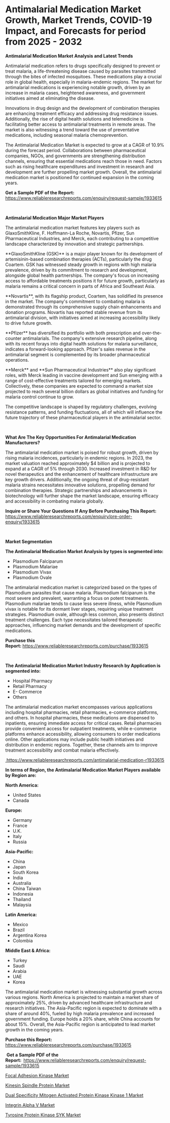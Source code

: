 <p><h1>Antimalarial Medication Market Growth, Market Trends, COVID-19 Impact, and Forecasts for period from 2025 - 2032</h1></p><p><strong>Antimalarial Medication Market Analysis and Latest Trends</strong></p>
<p><p>Antimalarial medication refers to drugs specifically designed to prevent or treat malaria, a life-threatening disease caused by parasites transmitted through the bites of infected mosquitoes. These medications play a crucial role in global health, especially in malaria-endemic regions. The market for antimalarial medications is experiencing notable growth, driven by an increase in malaria cases, heightened awareness, and government initiatives aimed at eliminating the disease. </p><p>Innovations in drug design and the development of combination therapies are enhancing treatment efficacy and addressing drug resistance issues. Additionally, the rise of digital health solutions and telemedicine is facilitating better access to antimalarial treatments in remote areas. The market is also witnessing a trend toward the use of preventative medications, including seasonal malaria chemoprevention.</p><p>The Antimalarial Medication Market is expected to grow at a CAGR of 10.9% during the forecast period. Collaborations between pharmaceutical companies, NGOs, and governments are strengthening distribution channels, ensuring that essential medications reach those in need. Factors such as rising healthcare expenditures and investment in research and development are further propelling market growth. Overall, the antimalarial medication market is positioned for continued expansion in the coming years.</p></p>
<p><strong>Get a Sample PDF of the Report:&nbsp;</strong> <a href="https://www.reliableresearchreports.com/enquiry/request-sample/1933615?utm_campaign=34&utm_medium=2&utm_source=Github&utm_content=ia&utm_term=08032025&utm_id=antimalarial-medication">https://www.reliableresearchreports.com/enquiry/request-sample/1933615</a></p>
<p>&nbsp;</p>
<p><strong>Antimalarial Medication Major Market Players</strong></p>
<p><p>The antimalarial medication market features key players such as GlaxoSmithKline, F. Hoffmann-La Roche, Novartis, Pfizer, Sun Pharmaceutical Industries, and Merck, each contributing to a competitive landscape characterized by innovation and strategic partnerships.</p><p>**GlaxoSmithKline (GSK)** is a major player known for its development of artemisinin-based combination therapies (ACTs), particularly the drug Coartem. GSK has witnessed steady growth in regions with high malaria prevalence, driven by its commitment to research and development, alongside global health partnerships. The company's focus on increasing access to affordable treatments positions it for future growth, particularly as malaria remains a critical concern in parts of Africa and Southeast Asia.</p><p>**Novartis**, with its flagship product, Coartem, has solidified its presence in the market. The company's commitment to combating malaria is demonstrated through its comprehensive supply chain enhancements and donation programs. Novartis has reported stable revenue from its antimalarial division, with initiatives aimed at increasing accessibility likely to drive future growth.</p><p>**Pfizer** has diversified its portfolio with both prescription and over-the-counter antimalarials. The company's extensive research pipeline, along with its recent forays into digital health solutions for malaria surveillance, indicates a forward-looking approach. Pfizer's sales revenue in the antimalarial segment is complemented by its broader pharmaceutical operations.</p><p>**Merck** and **Sun Pharmaceutical Industries** also play significant roles, with Merck leading in vaccine development and Sun emerging with a range of cost-effective treatments tailored for emerging markets. Collectively, these companies are expected to command a market size projected to reach several billion dollars as global initiatives and funding for malaria control continue to grow.</p><p>The competitive landscape is shaped by regulatory challenges, evolving resistance patterns, and funding fluctuations, all of which will influence the future trajectory of these pharmaceutical players in the antimalarial sector.</p></p>
<p>&nbsp;</p>
<p><strong>What Are The Key Opportunities For Antimalarial Medication Manufacturers?</strong></p>
<p><p>The antimalarial medication market is poised for robust growth, driven by rising malaria incidences, particularly in endemic regions. In 2023, the market valuation reached approximately $4 billion and is projected to expand at a CAGR of 5% through 2030. Increased investment in R&D for novel therapeutics and the enhancement of healthcare infrastructure are key growth drivers. Additionally, the ongoing threat of drug-resistant malaria strains necessitates innovative solutions, propelling demand for combination therapies. Strategic partnerships and advancements in biotechnology will further shape the market landscape, ensuring efficacy and accessibility in combating malaria globally.</p></p>
<p><strong>Inquire or Share Your Questions If Any Before Purchasing This Report:</strong> <a href="https://www.reliableresearchreports.com/enquiry/pre-order-enquiry/1933615?utm_campaign=34&utm_medium=2&utm_source=Github&utm_content=ia&utm_term=08032025&utm_id=antimalarial-medication">https://www.reliableresearchreports.com/enquiry/pre-order-enquiry/1933615</a></p>
<p>&nbsp;</p>
<p><strong>Market Segmentation</strong></p>
<p><strong>The Antimalarial Medication Market Analysis by types is segmented into:</strong></p>
<p><ul><li>Plasmodium Falciparum</li><li>Plasmodium Malariae</li><li>Plasmodium Vivax</li><li>Plasmodium Ovale</li></ul></p>
<p><p>The antimalarial medication market is categorized based on the types of Plasmodium parasites that cause malaria. Plasmodium falciparum is the most severe and prevalent, warranting a focus on potent treatments. Plasmodium malariae tends to cause less severe illness, while Plasmodium vivax is notable for its dormant liver stages, requiring unique treatment strategies. Plasmodium ovale, although less common, also presents distinct treatment challenges. Each type necessitates tailored therapeutic approaches, influencing market demands and the development of specific medications.</p></p>
<p><strong>Purchase this Report:&nbsp;</strong><a href="https://www.reliableresearchreports.com/purchase/1933615?utm_campaign=34&utm_medium=2&utm_source=Github&utm_content=ia&utm_term=08032025&utm_id=antimalarial-medication">https://www.reliableresearchreports.com/purchase/1933615</a></p>
<p>&nbsp;</p>
<p><strong>The Antimalarial Medication Market Industry Research by Application is segmented into:</strong></p>
<p><ul><li>Hospital Pharmacy</li><li>Retail Pharmacy</li><li>E- Commerce</li><li>Others</li></ul></p>
<p><p>The antimalarial medication market encompasses various applications including hospital pharmacies, retail pharmacies, e-commerce platforms, and others. In hospital pharmacies, these medications are dispensed to inpatients, ensuring immediate access for critical cases. Retail pharmacies provide convenient access for outpatient treatments, while e-commerce platforms enhance accessibility, allowing consumers to order medications online. Other applications may include public health initiatives and distribution in endemic regions. Together, these channels aim to improve treatment accessibility and combat malaria effectively.</p></p>
<p><a href="https://www.reliableresearchreports.com/antimalarial-medication-r1933615?utm_campaign=34&utm_medium=2&utm_source=Github&utm_content=ia&utm_term=08032025&utm_id=antimalarial-medication">&nbsp;https://www.reliableresearchreports.com/antimalarial-medication-r1933615</a></p>
<p><strong>In terms of Region, the Antimalarial Medication Market Players available by Region are:</strong></p>
<p>
    <p> <strong> North America: </strong>
        <ul>
            <li>United States</li>
            <li>Canada</li>
        </ul>
        </p> 
    <p> <strong> Europe: </strong>
        <ul>
            <li>Germany</li>
            <li>France</li>
            <li>U.K.</li>
            <li>Italy</li>
            <li>Russia</li>
        </ul>
        </p> 
    <p> <strong> Asia-Pacific: </strong>
        <ul>
            <li>China</li>
            <li>Japan</li>
            <li>South Korea</li>
            <li>India</li>
            <li>Australia</li>
            <li>China Taiwan</li>
            <li>Indonesia</li>
            <li>Thailand</li>
            <li>Malaysia</li>
        </ul>
        </p> 
    <p> <strong> Latin America: </strong>
        <ul>
            <li>Mexico</li>
            <li>Brazil</li>
            <li>Argentina Korea</li>
            <li>Colombia</li>
        </ul>
        </p> 
    <p> <strong> Middle East & Africa: </strong>
        <ul>
            <li>Turkey</li>
            <li>Saudi</li>
            <li>Arabia</li>
            <li>UAE</li>
            <li>Korea</li>
        </ul>
    </p>
    </p>
<p><p>The antimalarial medication market is witnessing substantial growth across various regions. North America is projected to maintain a market share of approximately 25%, driven by advanced healthcare infrastructure and research initiatives. The Asia-Pacific region is expected to dominate with a share of around 40%, fueled by high malaria prevalence and increased government funding. Europe holds a 20% share, while China accounts for about 15%. Overall, the Asia-Pacific region is anticipated to lead market growth in the coming years.</p></p>
<p><strong>Purchase this Report: </strong><a href="https://www.reliableresearchreports.com/purchase/1933615?utm_campaign=34&utm_medium=2&utm_source=Github&utm_content=ia&utm_term=08032025&utm_id=antimalarial-medication">https://www.reliableresearchreports.com/purchase/1933615</a></p>
<p>&nbsp;<strong>Get a Sample PDF of the Report:&nbsp;&nbsp;</strong><a href="https://www.reliableresearchreports.com/enquiry/request-sample/1933615?utm_campaign=34&utm_medium=2&utm_source=Github&utm_content=ia&utm_term=08032025&utm_id=antimalarial-medication">https://www.reliableresearchreports.com/enquiry/request-sample/1933615</a></p>
<p><strong></strong></p>
<p><p><a href="https://github.com/sawrovpipolo/Market-Research-Report-List-1/blob/main/focal-adhesion-kinase-market.md?utm_campaign=34&utm_medium=2&utm_source=Github&utm_content=ia&utm_term=08032025&utm_id=antimalarial-medication">Focal Adhesion Kinase Market</a></p><p><a href="https://github.com/elvutedipela/Market-Research-Report-List-1/blob/main/kinesin-spindle-protein-market.md?utm_campaign=34&utm_medium=2&utm_source=Github&utm_content=ia&utm_term=08032025&utm_id=antimalarial-medication">Kinesin Spindle Protein Market</a></p><p><a href="https://github.com/ritooesiaba/Market-Research-Report-List-1/blob/main/dual-specificity-mitogen-activated-protein-kinase-kinase-1-market.md?utm_campaign=34&utm_medium=2&utm_source=Github&utm_content=ia&utm_term=08032025&utm_id=antimalarial-medication">Dual Specificity Mitogen Activated Protein Kinase Kinase 1 Market</a></p><p><a href="https://github.com/aarajlyre/Market-Research-Report-List-1/blob/main/integrin-alpha-v-market.md?utm_campaign=34&utm_medium=2&utm_source=Github&utm_content=ia&utm_term=08032025&utm_id=antimalarial-medication">Integrin Alpha V Market</a></p><p><a href="https://github.com/raaschadonle/Market-Research-Report-List-1/blob/main/tyrosine-protein-kinase-syk-market.md?utm_campaign=34&utm_medium=2&utm_source=Github&utm_content=ia&utm_term=08032025&utm_id=antimalarial-medication">Tyrosine Protein Kinase SYK Market</a></p></p>